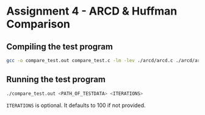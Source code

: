 # Assignment 4 - ARCD & Huffman Comparison

## Compiling the test program

```bash
gcc -o compare_test.out compare_test.c -lm -lev ./arcd/arcd.c ./arcd/arcd_test.c -lev ./arcd/adaptive_model.c ./huffman/huffman_test.c -lev -lm ./huffman/huffman.c
```

## Running the test program

```bash
./compare_test.out <PATH_OF_TESTDATA> <ITERATIONS>
```

`ITERATIONS` is optional. It defaults to 100 if not provided.
